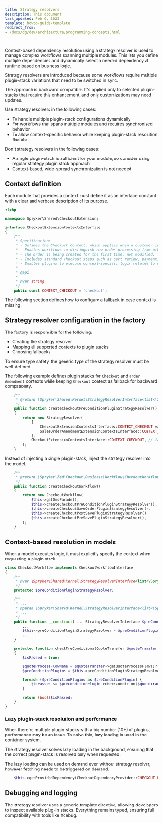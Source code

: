 ```yaml
---
title: Strategy resolvers
description: This document
last_updated: Feb 6, 2025
template: howto-guide-template
redirect_from:
- /docs/dg/dev/architecture/programming-concepts.html

---
```


Context-based dependency resolution using a strategy resolver is used to manage complex workflows spanning multiple modules. This lets you define multiple dependencies and dynamically select a needed dependency at runtime based on business logic.

Strategy resolvers are introduced because some workflows require multiple plugin-stack variations that need to be switched in sync.

The approach is backward compatible. It's applied only to selected plugin-stacks that require this enhancement, and only customizations may need updates.

Use strategy resolvers in the following cases:
- To handle multiple plugin-stack configurations dynamically
- For workflows that spans multiple modules and requires synchronized behavior
- To allow context-specific behavior while keeping plugin-stack resolution flexible

Don't strategy resolvers in the following cases:
- A single plugin-stack is sufficient for your module, so consider using regular strategy plugin stack approach
- Context-based, wide-spread synchronization is not needed

## Context definition

Each module that provides a context must define it as an interface constant with a clear and verbose description of its purpose.

```php
<?php

namespace Spryker\Shared\CheckoutExtension;

interface CheckoutExtensionContextsInterface
{
    /**
     * Specification:
     * - Defines the Checkout Context, which applies when a customer initiates a new order.
     * - Enables workflows to distinguish new order processing from other order-related operations.
     * - The order is being created for the first time, not modified.
     * - Includes standard checkout steps such as cart review, payment, and confirmation.
     * - Enables plugins to execute context-specific logic related to new order creation.
     *
     * @api
     *
     * @var string
     */
    public const CONTEXT_CHECKOUT = 'checkout';
```

The following section defines how to configure a fallback in case context is missing.

## Strategy resolver configuration in the factory

The factory is responsible for the following:
* Creating the strategy resolver
* Mapping all supported contexts to plugin stacks
* Choosing fallbacks

To ensure type safety, the generic type of the strategy resolver must be well-defined.

The following example defines plugin stacks for `Checkout` and `Order Amendment` contexts while keeping `Checkout` context as fallback for backward compatibility.

```php
    /**
     * @return \Spryker\Shared\Kernel\StrategyResolverInterface<list<\Spryker\Zed\CheckoutExtension\Dependency\Plugin\CheckoutPreConditionPluginInterface>>
     */
    public function createCheckoutPreConditionPluginStrategyResolver(): StrategyResolverInterface
    {
        return new StrategyResolver(
            [
                CheckoutExtensionContextsInterface::CONTEXT_CHECKOUT => $this->getProvidedDependency(CheckoutDependencyProvider::CHECKOUT_PRE_CONDITIONS, static::LOADING_LAZY),
                SalesOrderAmendmentExtensionContextsInterface::CONTEXT_ORDER_AMENDMENT => $this->getProvidedDependency(CheckoutDependencyProvider::CHECKOUT_PRE_CONDITIONS_FOR_ORDER_AMENDMENT, static::LOADING_LAZY),
            ],
            CheckoutExtensionContextsInterface::CONTEXT_CHECKOUT, // fallback context
        );
    }
```

Instead of injecting a single plugin-stack, inject the strategy resolver into the model.

```php
    /**
     * @return \Spryker\Zed\Checkout\Business\Workflow\CheckoutWorkflowInterface
     */
    public function createCheckoutWorkflow()
    {
        return new CheckoutWorkflow(
            $this->getOmsFacade(),
            $this->createCheckoutPreConditionPluginStrategyResolver(),
            $this->createCheckoutSaveOrderPluginStrategyResolver(),
            $this->createCheckoutPostSavePluginStrategyResolver(),
            $this->createCheckoutPreSavePluginStrategyResolver(),
        );
    }
```

## Context-based resolution in models

When a model executes logic, it must explicitly specify the context when requesting a plugin stack.

```php
class CheckoutWorkflow implements CheckoutWorkflowInterface
{
    /**
     * @var \Spryker\Shared\Kernel\StrategyResolverInterface<list<\Spryker\Zed\CheckoutExtension\Dependency\Plugin\CheckoutPreConditionPluginInterface>>
     */
    protected $preConditionPluginStrategyResolver;

    /**
     * ...
     * @param \Spryker\Shared\Kernel\StrategyResolverInterface<list<\Spryker\Zed\CheckoutExtension\Dependency\Plugin\CheckoutPreConditionPluginInterface>> $preConditionPluginStrategyResolver
     * ...
     */
    public function __construct( ... StrategyResolverInterface $preConditionPluginStrategyResolver ...) {
        ...
        $this->preConditionPluginStrategyResolver = $preConditionPluginStrategyResolver;
        ...
    }

    protected function checkPreConditions(QuoteTransfer $quoteTransfer, CheckoutResponseTransfer $checkoutResponse)
    {
        $isPassed = true;

        $quoteProcessFlowName = $quoteTransfer->getQuoteProcessFlow()?->getNameOrFail(); // the context resolution depends on the needed business logic; this is just an example
        $preConditionPlugins = $this->preConditionPluginStrategyResolver->get($quoteProcessFlowName);

        foreach ($preConditionPlugins as $preConditionPlugin) {
            $isPassed &= $preConditionPlugin->checkCondition($quoteTransfer, $checkoutResponse);
        }

        return (bool)$isPassed;
    }
}

```

### Lazy plugin-stack resolution and performance

When there're multiple plugin-stacks with a big number (10+) of plugins, performance may be an issue. To solve this, lazy loading is used in the container system.

The strategy resolver solves lazy loading in the background, ensuring that the correct plugin-stack is resolved only when requested.

The lazy loading can be used on demand even without strategy resolver, however fetching needs to be triggered on demand.

```php
    $this->getProvidedDependency(CheckoutDependencyProvider::CHECKOUT_PRE_CONDITIONS, static::LOADING_LAZY);
```

## Debugging and logging

The strategy resolver uses a generic template directive, allowing developers to inspect available plug-in stacks. Everything remains typed, ensuring full compatibility with tools like Xdebug.
